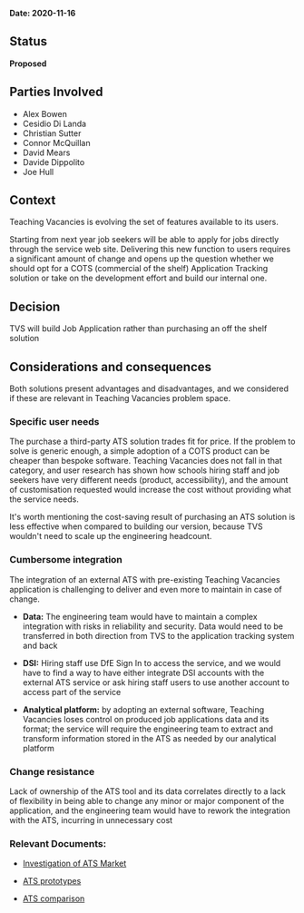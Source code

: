 **Date: 2020-11-16**

## Status

**Proposed**

## Parties Involved

 * Alex Bowen
 * Cesidio Di Landa
 * Christian Sutter
 * Connor McQuillan
 * David Mears
 * Davide Dippolito
 * Joe Hull

## Context

Teaching Vacancies is evolving the set of features available to its users.

Starting from next year job seekers will be able to apply for jobs directly through the service web site. Delivering this new function to users requires a significant amount of change and opens up the question whether we should opt for a COTS (commercial of the shelf) Application Tracking solution or take on the development effort and build our internal one.

## Decision

TVS will build Job Application rather than purchasing an off the shelf solution

## Considerations and consequences

Both solutions present advantages and disadvantages, and we considered if these are relevant in Teaching Vacancies problem space. 

### Specific user needs

The purchase a third-party ATS solution trades fit for price. If the problem to solve is generic enough, a simple adoption of a COTS product can be cheaper than bespoke software. 
Teaching Vacancies does not fall in that category, and user research has shown how schools hiring staff and job seekers have very different needs (product, accessibility), and the amount of customisation requested would increase the cost without providing what the service needs.

It's worth mentioning the cost-saving result of purchasing an ATS solution is less effective when compared to building our version, because TVS wouldn't need to scale up the engineering headcount.

### Cumbersome integration

The integration of an external ATS with pre-existing Teaching Vacancies application is challenging to deliver and even more to maintain in case of change. 

* **Data:** The engineering team would have to maintain a complex integration with risks in reliability and security. Data would need to be transferred in both direction from TVS to the application tracking system and back

* **DSI:** Hiring staff use DfE Sign In to access the service, and we would have to find a way to have either integrate DSI accounts with the external ATS service or ask hiring staff users to use another account to access part of the service

* **Analytical platform:** by adopting an external software, Teaching Vacancies loses control on produced job applications data and its format; the service will require the engineering team to extract and transform information stored in the ATS as needed by our analytical platform

### Change resistance
Lack of ownership of the ATS tool and its data correlates directly to a lack of flexibility in being able to change any minor or major component of the application, and the engineering team would have to rework the integration with the ATS, incurring in unnecessary cost 

### Relevant Documents:

* [Investigation of ATS Market](https://docs.google.com/document/d/18FDhNALb7wm1bP7gy_ntYe4Jzojr2lYivBx8cOfsGkA/edit#heading=h.taad96349hw1 "Google Doc")
* [ATS prototypes](https://www.figma.com/file/jLky9ngDJ8MkdN986m6HfI/Sprint-68?node-id=0%3A1 "Figma")

* [ATS comparison](https://docs.google.com/spreadsheets/d/1cH0y3qDZHQz5fOmv879nh4MzibTnwu6pezoSKwI7sD8/edit#gid=0 "Google Sheet")
